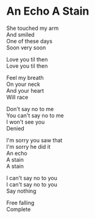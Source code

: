 # An Echo A Stain  

She touched my arm  
And smiled  
One of these days  
Soon very soon  

Love you til then  
Love you til then  

Feel my breath  
On your neck  
And your heart  
Will race  

Don't say no to me  
You can't say no to me  
I won't see you  
Denied  

I'm sorry you saw that  
I'm sorry he did it  
An echo  
A stain  
A stain  

I can't say no to you  
I can't say no to you  
Say nothing  

Free falling  
Complete  
